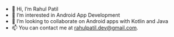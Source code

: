 - 👋 Hi, I’m Rahul Patil
- 👀 I’m interested in Android App Development
- 💞️ I’m looking to collaborate on Android apps with Kotlin and Java
- 📫 You can contact me at rahulpatil.dev@gmail.com.

<!---
rahulpatil19/rahulpatil19 is a ✨ special ✨ repository because its `README.md` (this file) appears on your GitHub profile.
You can click the Preview link to take a look at your changes.
--->
